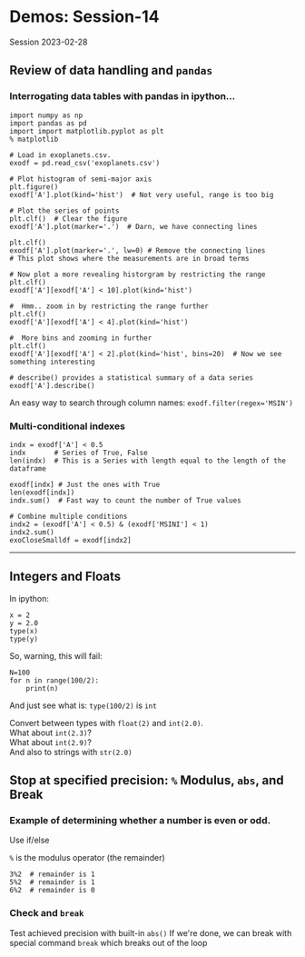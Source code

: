 
# Demos: Session-14
Session 2023-02-28

## Review of data handling and `pandas`

### Interrogating data tables with pandas in ipython...

	import numpy as np
	import pandas as pd
	import import matplotlib.pyplot as plt
	% matplotlib
	
	# Load in exoplanets.csv.
	exodf = pd.read_csv('exoplanets.csv')
	
	# Plot histogram of semi-major axis
	plt.figure()
	exodf['A'].plot(kind='hist')  # Not very useful, range is too big
	
	# Plot the series of points
	plt.clf()  # Clear the figure
	exodf['A'].plot(marker='.')  # Darn, we have connecting lines
	
	plt.clf()
	exodf['A'].plot(marker='.', lw=0) # Remove the connecting lines
	# This plot shows where the measurements are in broad terms
	
	# Now plot a more revealing historgram by restricting the range
	plt.clf()
	exodf['A'][exodf['A'] < 10].plot(kind='hist')
	
	#  Hmm.. zoom in by restricting the range further
	plt.clf()
	exodf['A'][exodf['A'] < 4].plot(kind='hist')
	
	#  More bins and zooming in further
	plt.clf()
	exodf['A'][exodf['A'] < 2].plot(kind='hist', bins=20)  # Now we see something interesting
	
	# describe() provides a statistical summary of a data series
	exodf['A'].describe()
	
An easy way to search through column names: `exodf.filter(regex='MSIN')`

### Multi-conditional indexes

	indx = exodf['A'] < 0.5
	indx       # Series of True, False
	len(indx)  # This is a Series with length equal to the length of the dataframe

	exodf[indx] # Just the ones with True
	len(exodf[indx]) 
	indx.sum()  # Fast way to count the number of True values
	
	# Combine multiple conditions
	indx2 = (exodf['A'] < 0.5) & (exodf['MSINI'] < 1)
	indx2.sum()
	exoCloseSmalldf = exodf[indx2]



----
## Integers and Floats
In ipython:

	x = 2
	y = 2.0
	type(x)
	type(y)
	
So, warning, this will fail: 

	N=100
	for n in range(100/2):
		print(n)
	
And just see what is: `type(100/2)` is `int`

Convert between types with `float(2)` and `int(2.0)`.  
What about `int(2.3)`?  
What about `int(2.9)`?  
And also to strings with `str(2.0)`  

## Stop at specified precision: `%` Modulus, `abs`, and Break

### Example of determining whether a number is even or odd.  
Use if/else  

`%` is the modulus operator (the remainder)

	3%2  # remainder is 1
	5%2  # remainder is 1
	6%2  # remainder is 0

### Check and `break`
Test achieved precision with built-in `abs()`
If we're done, we can break with special command `break` which breaks out of the loop

